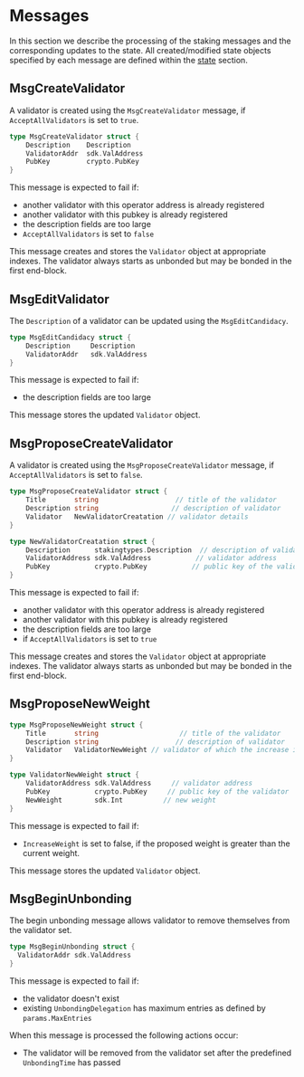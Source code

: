 # Messages

In this section we describe the processing of the staking messages and the corresponding updates to the state. All created/modified state objects specified by each message are defined within the [state](./02_state.md) section.

## MsgCreateValidator

A validator is created using the `MsgCreateValidator` message, if `AcceptAllValidators` is set to `true`.

```go
type MsgCreateValidator struct {
    Description    Description
    ValidatorAddr  sdk.ValAddress
    PubKey         crypto.PubKey
}
```

This message is expected to fail if:

- another validator with this operator address is already registered
- another validator with this pubkey is already registered
- the description fields are too large
- `AcceptAllValidators` is set to `false` <!-- TODO: check if we can make it automatic so the user doesn't have be aware of the param. -->

This message creates and stores the `Validator` object at appropriate indexes.
The validator always starts as unbonded but may be bonded in the first end-block.

## MsgEditValidator

The `Description` of a validator can be updated using the `MsgEditCandidacy`.

```go
type MsgEditCandidacy struct {
    Description     Description
    ValidatorAddr   sdk.ValAddress
}
```

This message is expected to fail if:

- the description fields are too large

This message stores the updated `Validator` object.

## MsgProposeCreateValidator

A validator is created using the `MsgProposeCreateValidator` message, if `AcceptAllValidators` is set to `false`.

```go
type MsgProposeCreateValidator struct {
	Title       string                   // title of the validator
	Description string                  // description of validator
	Validator   NewValidatorCreatation // validator details
}

type NewValidatorCreatation struct {
	Description      stakingtypes.Description  // description of validator
	ValidatorAddress sdk.ValAddress           // validator address
	PubKey           crypto.PubKey           // public key of the validator
}

```

This message is expected to fail if:

- another validator with this operator address is already registered
- another validator with this pubkey is already registered
- the description fields are too large
- if `AcceptAllValidators` is set to `true`

This message creates and stores the `Validator` object at appropriate indexes.
The validator always starts as unbonded but may be bonded in the first end-block.

## MsgProposeNewWeight

```go
type MsgProposeNewWeight struct {
	Title       string                    // title of the validator
	Description string                   // description of validator
	Validator   ValidatorNewWeight // validator of which the increase is proposed for
}

type ValidatorNewWeight struct {
	ValidatorAddress sdk.ValAddress     // validator address
	PubKey           crypto.PubKey     // public key of the validator
	NewWeight        sdk.Int          // new weight
}
```

This message is expected to fail if:

- `IncreaseWeight` is set to false, if the proposed weight is greater than the current weight.

This message stores the updated `Validator` object.

## MsgBeginUnbonding

The begin unbonding message allows validator to remove themselves from the validator set.

```go
type MsgBeginUnbonding struct {
  ValidatorAddr sdk.ValAddress
}
```

This message is expected to fail if:

- the validator doesn't exist
- existing `UnbondingDelegation` has maximum entries as defined by `params.MaxEntries`

When this message is processed the following actions occur:

- The validator will be removed from the validator set after the predefined `UnbondingTime` has passed
